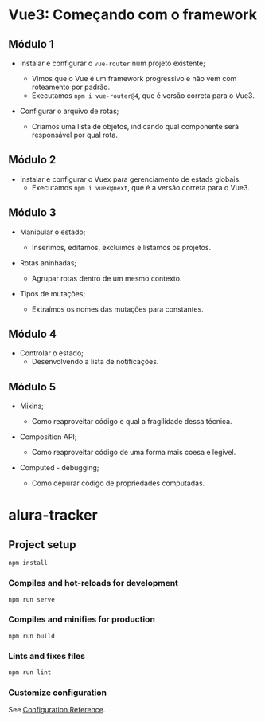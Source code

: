 # Vue3: Começando com o framework

## Módulo 1

- Instalar e configurar o `vue-router` num projeto existente;
  - Vimos que o Vue é um framework progressivo e não vem com roteamento por padrão.
  - Executamos `npm i vue-router@4`, que é versão correta para o Vue3.

- Configurar o arquivo de rotas;
  - Criamos uma lista de objetos, indicando qual componente será responsável por qual rota.


## Módulo 2

- Instalar e configurar o Vuex para gerenciamento de estads globais.
  - Executamos `npm i vuex@next`, que é a versão correta para o Vue3.

## Módulo 3

- Manipular o estado;
  - Inserimos, editamos, excluímos e listamos os projetos.

- Rotas aninhadas;
  - Agrupar rotas dentro de um mesmo contexto.
  
- Tipos de mutações;
  - Extraímos os nomes das mutações para constantes.

## Módulo 4

- Controlar o estado;
  - Desenvolvendo a lista de notificações.

## Módulo 5

- Mixins;
  - Como reaproveitar código e qual a fragilidade dessa técnica.

- Composition API;
  - Como reaproveitar código de uma forma mais coesa e legível.

- Computed - debugging;
  - Como depurar código de propriedades computadas.

# alura-tracker

## Project setup
```
npm install
```

### Compiles and hot-reloads for development
```
npm run serve
```

### Compiles and minifies for production
```
npm run build
```

### Lints and fixes files
```
npm run lint
```

### Customize configuration
See [Configuration Reference](https://cli.vuejs.org/config/).
